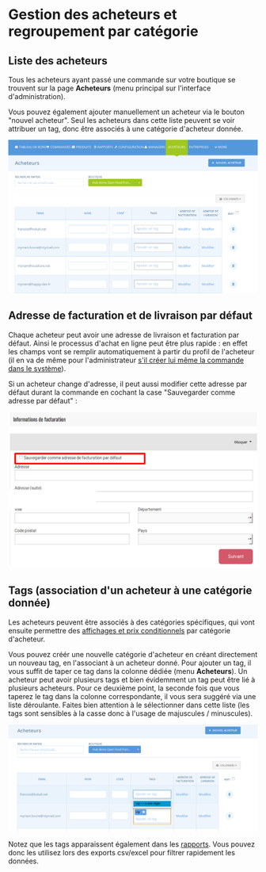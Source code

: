 # Gestion des acheteurs et regroupement par catégorie

## Liste des acheteurs

Tous les acheteurs ayant passé une commande sur votre boutique se trouvent sur la page **Acheteurs** \(menu principal sur l'interface d'administration\).

Vous pouvez également ajouter manuellement un acheteur via le bouton "nouvel acheteur". Seul les acheteurs dans cette liste peuvent se voir attribuer un tag, donc être associés à une catégorie d'acheteur donnée.

![](../../../.gitbook/assets/image%20%2891%29.png)

## Adresse de facturation et de livraison par défaut

Chaque acheteur peut avoir une adresse de livraison et facturation par défaut. Ainsi le processus d'achat en ligne peut être plus rapide : en effet les champs vont se remplir automatiquement à partir du profil de l'acheteur \(il en va de même pour l'administrateur [s'il créer lui même la commande dans le système](../../commandes/manual-orders.md)\).

Si un acheteur change d'adresse, il peut aussi modifier cette adresse par défaut durant la commande en cochant la case "Sauvegarder comme adresse par défaut" :

![](../../../.gitbook/assets/capture-du-2019-08-22-16-12-42.png)

## Tags \(association d'un acheteur à une catégorie donnée\)

Les acheteurs peuvent être associés à des catégories spécifiques, qui vont ensuite permettre des [affichages et prix conditionnels](customized-shopping-experience.md) par catégorie d'acheteur.

Vous pouvez créér une nouvelle catégorie d'acheteur en créant directement un nouveau tag, en l'associant à un acheteur donné. Pour ajouter un tag, il vous suffit de taper ce tag dans la colonne dédiée \(menu **Acheteurs**\). Un acheteur peut avoir plusieurs tags et bien évidemment un tag peut être lié à plusieurs acheteurs. Pour ce deuxième point, la seconde fois que vous taperez le tag dans la colonne correspondante, il vous sera suggéré via une liste déroulante. Faites bien attention à le sélectionner dans cette liste \(les tags sont sensibles à la casse donc à l'usage de majuscules / minuscules\).

![](../../../.gitbook/assets/image%20%2830%29.png)

Notez que les tags apparaissent également dans les [rapports](../../rapports.md). Vous pouvez donc les utilisez lors des exports csv/excel pour filtrer rapidement les données.

